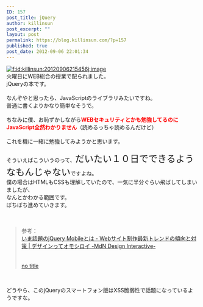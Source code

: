 ```yaml
---
ID: 157
post_title: jQuery
author: killinsun
post_excerpt: ""
layout: post
permalink: https://blog.killinsun.com/?p=157
published: true
post_date: 2012-09-06 22:01:34
---
```

<div class="section">
<p><a href="http://f.hatena.ne.jp/killinsun/20120906215456" class="hatena-fotolife" target="_blank"><img src="https://cdn-ak.f.st-hatena.com/images/fotolife/k/killinsun/20120906/20120906215456.jpg" alt="f:id:killinsun:20120906215456j:image" title="f:id:killinsun:20120906215456j:image" class="hatena-fotolife"></a><br>火曜日にWEB総合の授業で配られました。<br>jQueryの本です。<br><br>なんぞやと思ったら、JavaScriptのライブラリみたいですね。<br>普通に書くよりかなり簡単なそうで。<br><br>ちなみに僕、お恥ずかしながら<span style="color:#FF0000;" class="deco"><span style="font-weight:bold;" class="deco">WEBセキュリティとかも勉強してるのに<br>JavaScript全然わかりません</span></span>（読めるっちゃ読めるんだけど）<br><br>これを機に一緒に勉強してみようかと思います。<br><br>そういえばこういうのって、<span style="font-size:x-large;" class="deco">だいたい１０日でできるようなもんじゃない</span>ですよね。<br>僕の場合はHTMLもCSSも理解していたので、一気に半分ぐらい飛ばしてしまいましたが、<br>なんとかわかる範囲です。<br>ぼちぼち進めていきます。<br><br><br></p>
<blockquote>
<p>参考：<br><a href="http://www.mdn.co.jp/di/articles/2660/?page=6" target="_blank">いま話題のjQuery Mobileとは - Webサイト制作最新トレンドの傾向と対策 | デザインってオモシロイ -MdN Design Interactive-</a><br><br><br><a href="http://masatokinugawa.l0.cm/2012/09/jquery-mobile-location.href-xss.html" target="_blank">no title</a></p>
</blockquote><br>
<p>どうやら、このjQueryのスマートフォン版はXSS脆弱性で話題になっているようですな。</p>
</div>